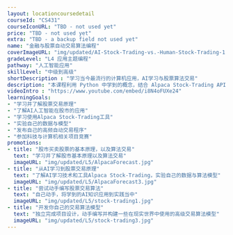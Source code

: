 ```yaml
---
layout: locationcoursedetail
courseId: "CS431"
courseIconURL: "TBD - not used yet"
price: "TBD - not used yet"
extra: "TBD - a backup field not used yet"
name: "金融与股票自动交易算法编程"
coverImageURL: "img/updated/AI-Stock-Trading-vs.-Human-Stock-Trading-1.jpg"
gradeLevel: "L4 应用主题编程"
pathway: "人工智能应用"
skillLevel: "中级到高级"
shortDescription : "学习当今最流行的计算机应用，AI学习与股票算法交易"
description: "本课程利用 Python 中学到的概念，结合 Alpaca Stock-Trading API 帮助学生开发自己的股票交易算法。本课程将介绍在股市买卖股票的基本原理，以及算法交易。在课程结束时，我们将学习和构建一些在现实世界中使用的高级交易算法模型。"
videoIntro : "https://www.youtube.com/embed/i8N4oFUXe24"
learningGoals:
- "学习并了解股票交易原理"
- "了解AI人工智能在股市的应用"
- "学习使用Alpaca Stock-Trading工具"
- "实验自己的数据与模型"
- "发布自己的高频自动交易程序"
- "参加科技与计算机相关项目竞赛"
promotions:
- title: "股市买卖股票的基本原理，以及算法交易"
  text: "学习并了解股市基本原理以及算法交易"
  imageURL: "img/updated/L5/AlpacaForecast.jpg"
- title: "从AI学习到股票交易原理"
  text: "了解AI学习技术和工具Alpaca Stock-Trading，实验自己的数据与算法模型"
  imageURL: "img/updated/L5/AlpacaForecast3.jpg"
- title: "尝试动手编写股票交易算法"
  text: "自己动手，将学到的AI知识应用到实践当中"
  imageURL: "img/updated/L5/stock-trading1.jpg"
- title: "开发你自己的交易算法模型"
  text: "独立完成项目设计，动手编写并构建一些在现实世界中使用的高级交易算法模型"
  imageURL: "img/updated/L5/stock-trading3.jpg"
---
```


